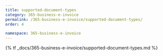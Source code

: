 ```yaml
---
title: supported-document-types
category: 365-business-e-invoice
permalink: /365-business-e-invoice/supported-document-types/
order: 4

namespace: 365-business-e-invoice
---
```


{% tf _docs/365-business-e-invoice/supported-document-types.md %}